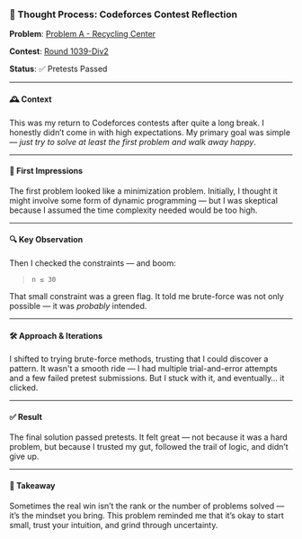 ### 🧠 Thought Process: Codeforces Contest Reflection

**Problem**: [Problem A - Recycling Center](https://codeforces.com/contest/2128/problem/A)

**Contest**: [Round 1039-Div2](https://codeforces.com/contest/2128)

**Status**: ✅ Pretests Passed

---

#### 🕰️ Context  
This was my return to Codeforces contests after quite a long break. I honestly didn’t come in with high expectations. My primary goal was simple — *just try to solve at least the first problem and walk away happy*.

---

#### 🧩 First Impressions  
The first problem looked like a minimization problem. Initially, I thought it might involve some form of dynamic programming — but I was skeptical because I assumed the time complexity needed would be too high.

---

#### 🔍 Key Observation  
Then I checked the constraints — and boom:  
> `n ≤ 30`  

That small constraint was a green flag. It told me brute-force was not only possible — it was *probably* intended.

---

#### 🛠️ Approach & Iterations  
I shifted to trying brute-force methods, trusting that I could discover a pattern. It wasn't a smooth ride — I had multiple trial-and-error attempts and a few failed pretest submissions. But I stuck with it, and eventually… it clicked.

---

#### ✅ Result  
The final solution passed pretests. It felt great — not because it was a hard problem, but because I trusted my gut, followed the trail of logic, and didn’t give up.

---

#### 💭 Takeaway  
Sometimes the real win isn’t the rank or the number of problems solved — it’s the mindset you bring. This problem reminded me that it’s okay to start small, trust your intuition, and grind through uncertainty.
